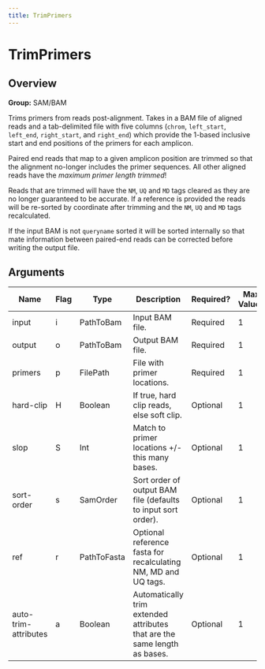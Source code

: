 ```yaml
---
title: TrimPrimers
---
```


# TrimPrimers

## Overview
**Group:** SAM/BAM

Trims primers from reads post-alignment.  Takes in a BAM file of aligned reads
and a tab-delimited file with five columns (`chrom`, `left_start`, `left_end`,
`right_start`, and `right_end`) which provide the 1-based inclusive start and end
positions of the primers for each amplicon.

Paired end reads that map to a given amplicon position are trimmed so that the
alignment no-longer includes the primer sequences. All other aligned reads have the
_maximum primer length trimmed_!

Reads that are trimmed will have the `NM`, `UQ` and `MD` tags cleared as they are no longer
guaranteed to be accurate.  If a reference is provided the reads will be re-sorted
by coordinate after trimming and the `NM`, `UQ` and `MD` tags recalculated.

If the input BAM is not `queryname` sorted it will be sorted internally so that mate
information between paired-end reads can be corrected before writing the output file.

## Arguments

|Name|Flag|Type|Description|Required?|Max Values|Default Value(s)|
|----|----|----|-----------|---------|----------|----------------|
|input|i|PathToBam|Input BAM file.|Required|1||
|output|o|PathToBam|Output BAM file.|Required|1||
|primers|p|FilePath|File with primer locations.|Required|1||
|hard-clip|H|Boolean|If true, hard clip reads, else soft clip.|Optional|1|false|
|slop|S|Int|Match to primer locations +/- this many bases.|Optional|1|5|
|sort-order|s|SamOrder|Sort order of output BAM file (defaults to input sort order).|Optional|1||
|ref|r|PathToFasta|Optional reference fasta for recalculating NM, MD and UQ tags.|Optional|1||
|auto-trim-attributes|a|Boolean|Automatically trim extended attributes that are the same length as bases.|Optional|1|false|

